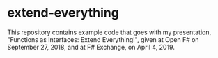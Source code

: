 # extend-everything
This repository contains example code that goes with my presentation, "Functions as Interfaces: Extend Everything!", given at Open F# on September 27, 2018, and at F# Exchange, on April 4, 2019.
